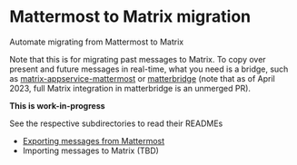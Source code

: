 # Mattermost to Matrix migration

Automate migrating from Mattermost to Matrix

Note that this is for migrating past messages to Matrix. To copy over present and future messages in real-time, what you need is a bridge, such as [matrix-appservice-mattermost](https://matrix.org/bridges/#mattermost) or [matterbridge](https://github.com/42wim/matterbridge/) (note that as of April 2023, full Matrix integration in matterbridge is an unmerged PR).

**This is work-in-progress**

See the respective subdirectories to read their READMEs

* [Exporting messages from Mattermost](export)
* Importing messages to Matrix (TBD)

